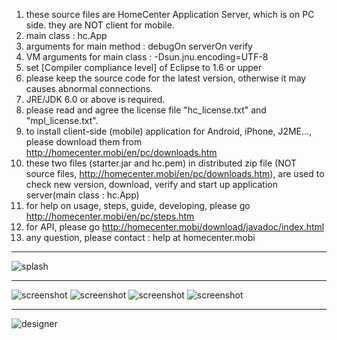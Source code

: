 1. these source files are HomeCenter Application Server, which is on PC side. they are NOT client for mobile.
2. main class : hc.App
3. arguments for main method : debugOn serverOn verify
4. VM arguments for main class : -Dsun.jnu.encoding=UTF-8
5. set [Compiler compliance level] of Eclipse to 1.6 or upper
6. please keep the source code for the latest version, otherwise it may causes abnormal connections.
7. JRE/JDK 6.0 or above is required.
8. please read and agree the license file "hc_license.txt" and "mpl_license.txt".
9. to install client-side (mobile) application for Android, iPhone, J2ME..., please download them from http://homecenter.mobi/en/pc/downloads.htm
10. these two files (starter.jar and hc.pem) in distributed zip file (NOT source files, http://homecenter.mobi/en/pc/downloads.htm), are used to check new version, download, verify and start up application server(main class : hc.App)
11. for help on usage, steps, guide, developing, please go http://homecenter.mobi/en/pc/steps.htm
12. for API, please go http://homecenter.mobi/download/javadoc/index.html
13. any question, please contact : help at homecenter.mobi

***

![splash](http://homecenter.mobi/images/splash_n_txt.png)

***

![screenshot](http://homecenter.mobi/images/sc6.png)
![screenshot](http://homecenter.mobi/images/sc8.png)
![screenshot](http://homecenter.mobi/images/sc7.png)
![screenshot](http://homecenter.mobi/images/sc9.png)

***

![designer](http://homecenter.mobi/images/usage/pc_designer.png)
